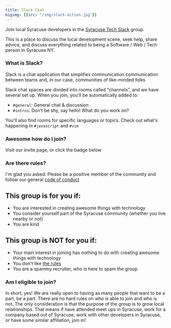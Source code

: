 ```yaml
---
title: Slack Chat
bigimg: [{src: "/img/slack-action.jpg"}]
---
```


Join local Syracuse developers in the [Syracuse Tech
Slack](https://syracuseio.slack.com/) group.

This is a place to discuss the local development scene, seek help, share advice,
and discuss everything related to being a Software / Web / Tech person in Syracuse NY.

### What is Slack?

Slack is a chat application that simplifies communication communication between
teams and, in our case, communities of like-minded folks

Slack chat spaces are divided into rooms called “channels”, and we have several
set up. When you join, you'll be automatically added to:

* `#general`: General chat & discussion
* `#intros`: Don't be shy, say hello! What do you work on?

You'll also find rooms for specific languages or topics. Check out what's happening in `#javascript` and `#vim`

### Awesome how do I join?

Visit our invite page, or click the badge below 

<script async defer src="https://syracuseio.now.sh/slackin.js?large"></script>


### Are there rules?

I'm glad you asked.  Please be a positive member of the community and follow our general [code of conduct](/code-of-conduct)

## This group is for you if:
- You are interested in creating awesome things with technology
- You consider yourself part of the Syracuse community (whether you live nearby
  or not)
- You are kind

## This group is NOT for you if:
- Your main interest in joining has nothing to do with creating awesome things
  with technology
- You don't like [the rules](/the_rules)
- You are a spammy recruiter, who is here to spam the group

### Am I eligible to join?

In short, yes! We are really open to having as many people that want to be a
part, be a part. There are no hard rules on who is able to join and who is not.
The only consideration is that the purpose of the group is to grow local
relationships. That means if have attended meet ups in Syracuse, work for a
company based out of Syracuse, work with other developers in Syracuse, or have
some similar affiliation, join in!
